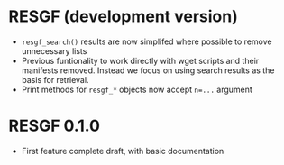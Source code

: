 # RESGF (development version)

* `resgf_search()` results are now simplifed where possible to remove unnecessary lists
* Previous funtionality to work directly with wget scripts and their manifests removed. Instead we focus on using search results as the
  basis for retrieval.
* Print methods for `resgf_*` objects now accept `n=...` argument

# RESGF 0.1.0

* First feature complete draft, with basic documentation

